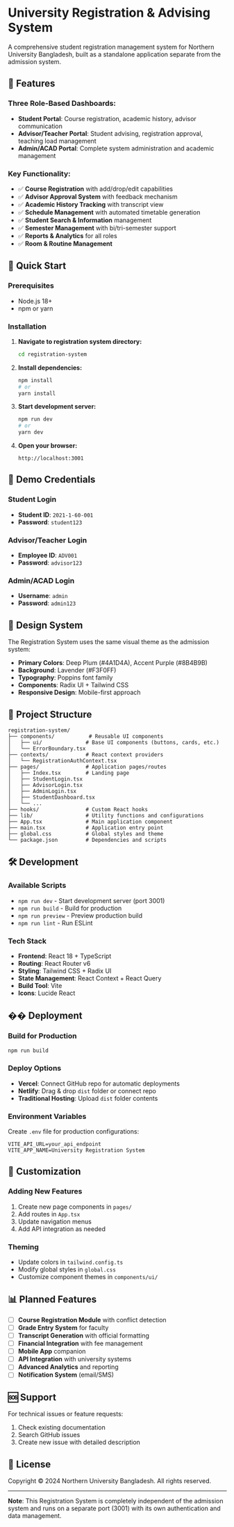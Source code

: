 # University Registration & Advising System

A comprehensive student registration management system for Northern University Bangladesh, built as a standalone application separate from the admission system.

## 🎯 Features

### Three Role-Based Dashboards:
- **Student Portal**: Course registration, academic history, advisor communication
- **Advisor/Teacher Portal**: Student advising, registration approval, teaching load management  
- **Admin/ACAD Portal**: Complete system administration and academic management

### Key Functionality:
- ✅ **Course Registration** with add/drop/edit capabilities
- ✅ **Advisor Approval System** with feedback mechanism
- ✅ **Academic History Tracking** with transcript view
- ✅ **Schedule Management** with automated timetable generation
- ✅ **Student Search & Information** management
- ✅ **Semester Management** with bi/tri-semester support
- ✅ **Reports & Analytics** for all roles
- ✅ **Room & Routine Management**

## 🚀 Quick Start

### Prerequisites
- Node.js 18+ 
- npm or yarn

### Installation

1. **Navigate to registration system directory:**
   ```bash
   cd registration-system
   ```

2. **Install dependencies:**
   ```bash
   npm install
   # or
   yarn install
   ```

3. **Start development server:**
   ```bash
   npm run dev
   # or
   yarn dev
   ```

4. **Open your browser:**
   ```
   http://localhost:3001
   ```

## 🔐 Demo Credentials

### Student Login
- **Student ID**: `2021-1-60-001`
- **Password**: `student123`

### Advisor/Teacher Login  
- **Employee ID**: `ADV001`
- **Password**: `advisor123`

### Admin/ACAD Login
- **Username**: `admin`
- **Password**: `admin123`

## 🎨 Design System

The Registration System uses the same visual theme as the admission system:
- **Primary Colors**: Deep Plum (#4A1D4A), Accent Purple (#8B4B9B)
- **Background**: Lavender (#F3F0FF)
- **Typography**: Poppins font family
- **Components**: Radix UI + Tailwind CSS
- **Responsive Design**: Mobile-first approach

## 📁 Project Structure

```
registration-system/
├── components/           # Reusable UI components
│   ├── ui/              # Base UI components (buttons, cards, etc.)
│   └── ErrorBoundary.tsx
├── contexts/            # React context providers
│   └── RegistrationAuthContext.tsx
├── pages/               # Application pages/routes
│   ├── Index.tsx        # Landing page
│   ├── StudentLogin.tsx
│   ├── AdvisorLogin.tsx
│   ├── AdminLogin.tsx
│   ├── StudentDashboard.tsx
│   └── ...
├── hooks/               # Custom React hooks
├── lib/                 # Utility functions and configurations
├── App.tsx              # Main application component
├── main.tsx             # Application entry point
├── global.css           # Global styles and theme
└── package.json         # Dependencies and scripts
```

## 🛠 Development

### Available Scripts

- `npm run dev` - Start development server (port 3001)
- `npm run build` - Build for production
- `npm run preview` - Preview production build
- `npm run lint` - Run ESLint

### Tech Stack

- **Frontend**: React 18 + TypeScript
- **Routing**: React Router v6
- **Styling**: Tailwind CSS + Radix UI
- **State Management**: React Context + React Query
- **Build Tool**: Vite
- **Icons**: Lucide React

## �� Deployment

### Build for Production
```bash
npm run build
```

### Deploy Options
- **Vercel**: Connect GitHub repo for automatic deployments
- **Netlify**: Drag & drop `dist` folder or connect repo
- **Traditional Hosting**: Upload `dist` folder contents

### Environment Variables
Create `.env` file for production configurations:
```env
VITE_API_URL=your_api_endpoint
VITE_APP_NAME=University Registration System
```

## 🔧 Customization

### Adding New Features
1. Create new page components in `pages/`
2. Add routes in `App.tsx`
3. Update navigation menus
4. Add API integration as needed

### Theming
- Update colors in `tailwind.config.ts`
- Modify global styles in `global.css`
- Customize component themes in `components/ui/`

## 📊 Planned Features

- [ ] **Course Registration Module** with conflict detection
- [ ] **Grade Entry System** for faculty
- [ ] **Transcript Generation** with official formatting
- [ ] **Financial Integration** with fee management
- [ ] **Mobile App** companion
- [ ] **API Integration** with university systems
- [ ] **Advanced Analytics** and reporting
- [ ] **Notification System** (email/SMS)

## 🆘 Support

For technical issues or feature requests:
1. Check existing documentation
2. Search GitHub issues
3. Create new issue with detailed description

## 📄 License

Copyright © 2024 Northern University Bangladesh. All rights reserved.

---

**Note**: This Registration System is completely independent of the admission system and runs on a separate port (3001) with its own authentication and data management.
